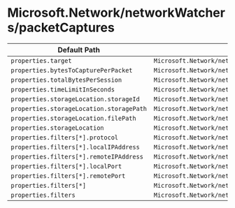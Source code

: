 # Microsoft.Network/networkWatchers/packetCaptures

| Default Path | Alias |
|---|---|
| `properties.target` | `Microsoft.Network/networkWatchers/packetCaptures/target` |
| `properties.bytesToCapturePerPacket` | `Microsoft.Network/networkWatchers/packetCaptures/bytesToCapturePerPacket` |
| `properties.totalBytesPerSession` | `Microsoft.Network/networkWatchers/packetCaptures/totalBytesPerSession` |
| `properties.timeLimitInSeconds` | `Microsoft.Network/networkWatchers/packetCaptures/timeLimitInSeconds` |
| `properties.storageLocation.storageId` | `Microsoft.Network/networkWatchers/packetCaptures/storageLocation.storageId` |
| `properties.storageLocation.storagePath` | `Microsoft.Network/networkWatchers/packetCaptures/storageLocation.storagePath` |
| `properties.storageLocation.filePath` | `Microsoft.Network/networkWatchers/packetCaptures/storageLocation.filePath` |
| `properties.storageLocation` | `Microsoft.Network/networkWatchers/packetCaptures/storageLocation` |
| `properties.filters[*].protocol` | `Microsoft.Network/networkWatchers/packetCaptures/filters[*].protocol` |
| `properties.filters[*].localIPAddress` | `Microsoft.Network/networkWatchers/packetCaptures/filters[*].localIPAddress` |
| `properties.filters[*].remoteIPAddress` | `Microsoft.Network/networkWatchers/packetCaptures/filters[*].remoteIPAddress` |
| `properties.filters[*].localPort` | `Microsoft.Network/networkWatchers/packetCaptures/filters[*].localPort` |
| `properties.filters[*].remotePort` | `Microsoft.Network/networkWatchers/packetCaptures/filters[*].remotePort` |
| `properties.filters[*]` | `Microsoft.Network/networkWatchers/packetCaptures/filters[*]` |
| `properties.filters` | `Microsoft.Network/networkWatchers/packetCaptures/filters` |

